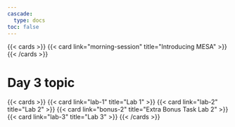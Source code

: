 ```yaml
---
cascade:
  type: docs
toc: false
---
```


{{< cards >}}
 {{< card link="morning-session" title="Introducing MESA" >}}
{{< /cards >}}

# Day 3 topic
{{< cards >}}
{{< card link="lab-1" title="Lab 1" >}}
{{< card link="lab-2" title="Lab 2" >}}
{{< card link="bonus-2" title="Extra Bonus Task Lab 2" >}}
{{< card link="lab-3" title="Lab 3" >}}
{{< /cards >}}
